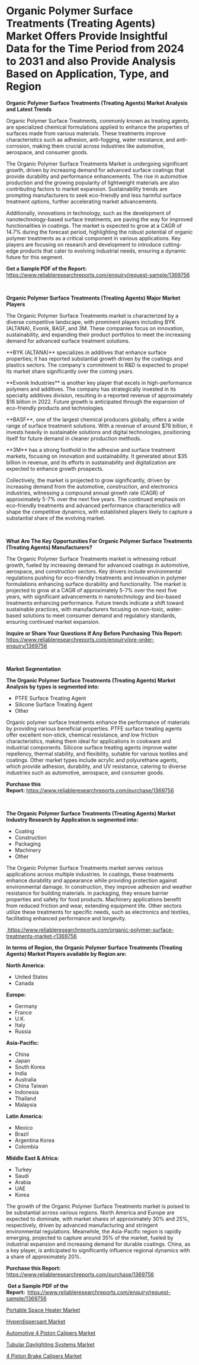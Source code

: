 <p><h1>Organic Polymer Surface Treatments (Treating Agents) Market Offers Provide Insightful Data for the Time Period from 2024 to 2031 and also Provide Analysis Based on Application, Type, and Region</h1></p><p><strong>Organic Polymer Surface Treatments (Treating Agents) Market Analysis and Latest Trends</strong></p>
<p><p>Organic Polymer Surface Treatments, commonly known as treating agents, are specialized chemical formulations applied to enhance the properties of surfaces made from various materials. These treatments improve characteristics such as adhesion, anti-fogging, water resistance, and anti-corrosion, making them crucial across industries like automotive, aerospace, and consumer goods. </p><p>The Organic Polymer Surface Treatments Market is undergoing significant growth, driven by increasing demand for advanced surface coatings that provide durability and performance enhancements. The rise in automotive production and the growing popularity of lightweight materials are also contributing factors to market expansion. Sustainability trends are prompting manufacturers to seek eco-friendly and less harmful surface treatment options, further accelerating market advancements.</p><p>Additionally, innovations in technology, such as the development of nanotechnology-based surface treatments, are paving the way for improved functionalities in coatings. The market is expected to grow at a CAGR of 14.7% during the forecast period, highlighting the robust potential of organic polymer treatments as a critical component in various applications. Key players are focusing on research and development to introduce cutting-edge products that cater to evolving industrial needs, ensuring a dynamic future for this segment.</p></p>
<p><strong>Get a Sample PDF of the Report:&nbsp;</strong> <a href="https://www.reliableresearchreports.com/enquiry/request-sample/1369756?utm_campaign=1581&utm_medium=2&utm_source=Github&utm_content=ia&utm_term=06122024&utm_id=organic-polymer-surface-treatments-treating-agents">https://www.reliableresearchreports.com/enquiry/request-sample/1369756</a></p>
<p>&nbsp;</p>
<p><strong>Organic Polymer Surface Treatments (Treating Agents) Major Market Players</strong></p>
<p><p>The Organic Polymer Surface Treatments market is characterized by a diverse competitive landscape, with prominent players including BYK (ALTANA), Evonik, BASF, and 3M. These companies focus on innovation, sustainability, and expanding their product portfolios to meet the increasing demand for advanced surface treatment solutions.</p><p>**BYK (ALTANA)** specializes in additives that enhance surface properties; it has reported substantial growth driven by the coatings and plastics sectors. The company's commitment to R&D is expected to propel its market share significantly over the coming years.</p><p>**Evonik Industries** is another key player that excels in high-performance polymers and additives. The company has strategically invested in its specialty additives division, resulting in a reported revenue of approximately $16 billion in 2022. Future growth is anticipated through the expansion of eco-friendly products and technologies.</p><p>**BASF**, one of the largest chemical producers globally, offers a wide range of surface treatment solutions. With a revenue of around $78 billion, it invests heavily in sustainable solutions and digital technologies, positioning itself for future demand in cleaner production methods. </p><p>**3M** has a strong foothold in the adhesive and surface treatment markets, focusing on innovation and sustainability. It generated about $35 billion in revenue, and its efforts in sustainability and digitalization are expected to enhance growth prospects.</p><p>Collectively, the market is projected to grow significantly, driven by increasing demand from the automotive, construction, and electronics industries, witnessing a compound annual growth rate (CAGR) of approximately 5-7% over the next five years. The continued emphasis on eco-friendly treatments and advanced performance characteristics will shape the competitive dynamics, with established players likely to capture a substantial share of the evolving market.</p></p>
<p>&nbsp;</p>
<p><strong>What Are The Key Opportunities For Organic Polymer Surface Treatments (Treating Agents) Manufacturers?</strong></p>
<p><p>The Organic Polymer Surface Treatments market is witnessing robust growth, fueled by increasing demand for advanced coatings in automotive, aerospace, and construction sectors. Key drivers include environmental regulations pushing for eco-friendly treatments and innovation in polymer formulations enhancing surface durability and functionality. The market is projected to grow at a CAGR of approximately 5-7% over the next five years, with significant advancements in nanotechnology and bio-based treatments enhancing performance. Future trends indicate a shift toward sustainable practices, with manufacturers focusing on non-toxic, water-based solutions to meet consumer demand and regulatory standards, ensuring continued market expansion.</p></p>
<p><strong>Inquire or Share Your Questions If Any Before Purchasing This Report:</strong> <a href="https://www.reliableresearchreports.com/enquiry/pre-order-enquiry/1369756?utm_campaign=1581&utm_medium=2&utm_source=Github&utm_content=ia&utm_term=06122024&utm_id=organic-polymer-surface-treatments-treating-agents">https://www.reliableresearchreports.com/enquiry/pre-order-enquiry/1369756</a></p>
<p>&nbsp;</p>
<p><strong>Market Segmentation</strong></p>
<p><strong>The Organic Polymer Surface Treatments (Treating Agents) Market Analysis by types is segmented into:</strong></p>
<p><ul><li>PTFE Surface Treating Agent</li><li>Silicone Surface Treating Agent</li><li>Other</li></ul></p>
<p><p>Organic polymer surface treatments enhance the performance of materials by providing various beneficial properties. PTFE surface treating agents offer excellent non-stick, chemical resistance, and low friction characteristics, making them ideal for applications in cookware and industrial components. Silicone surface treating agents improve water repellency, thermal stability, and flexibility, suitable for various textiles and coatings. Other market types include acrylic and polyurethane agents, which provide adhesion, durability, and UV resistance, catering to diverse industries such as automotive, aerospace, and consumer goods.</p></p>
<p><strong>Purchase this Report:&nbsp;</strong><a href="https://www.reliableresearchreports.com/purchase/1369756?utm_campaign=1581&utm_medium=2&utm_source=Github&utm_content=ia&utm_term=06122024&utm_id=organic-polymer-surface-treatments-treating-agents">https://www.reliableresearchreports.com/purchase/1369756</a></p>
<p>&nbsp;</p>
<p><strong>The Organic Polymer Surface Treatments (Treating Agents) Market Industry Research by Application is segmented into:</strong></p>
<p><ul><li>Coating</li><li>Construction</li><li>Packaging</li><li>Machinery</li><li>Other</li></ul></p>
<p><p>The Organic Polymer Surface Treatments market serves various applications across multiple industries. In coatings, these treatments enhance durability and appearance while providing protection against environmental damage. In construction, they improve adhesion and weather resistance for building materials. In packaging, they ensure barrier properties and safety for food products. Machinery applications benefit from reduced friction and wear, extending equipment life. Other sectors utilize these treatments for specific needs, such as electronics and textiles, facilitating enhanced performance and longevity.</p></p>
<p><a href="https://www.reliableresearchreports.com/organic-polymer-surface-treatments-market-r1369756?utm_campaign=1581&utm_medium=2&utm_source=Github&utm_content=ia&utm_term=06122024&utm_id=organic-polymer-surface-treatments-treating-agents">&nbsp;https://www.reliableresearchreports.com/organic-polymer-surface-treatments-market-r1369756</a></p>
<p><strong>In terms of Region, the Organic Polymer Surface Treatments (Treating Agents) Market Players available by Region are:</strong></p>
<p>
    <p> <strong> North America: </strong>
        <ul>
            <li>United States</li>
            <li>Canada</li>
        </ul>
        </p> 
    <p> <strong> Europe: </strong>
        <ul>
            <li>Germany</li>
            <li>France</li>
            <li>U.K.</li>
            <li>Italy</li>
            <li>Russia</li>
        </ul>
        </p> 
    <p> <strong> Asia-Pacific: </strong>
        <ul>
            <li>China</li>
            <li>Japan</li>
            <li>South Korea</li>
            <li>India</li>
            <li>Australia</li>
            <li>China Taiwan</li>
            <li>Indonesia</li>
            <li>Thailand</li>
            <li>Malaysia</li>
        </ul>
        </p> 
    <p> <strong> Latin America: </strong>
        <ul>
            <li>Mexico</li>
            <li>Brazil</li>
            <li>Argentina Korea</li>
            <li>Colombia</li>
        </ul>
        </p> 
    <p> <strong> Middle East & Africa: </strong>
        <ul>
            <li>Turkey</li>
            <li>Saudi</li>
            <li>Arabia</li>
            <li>UAE</li>
            <li>Korea</li>
        </ul>
    </p>
    </p>
<p><p>The growth of the Organic Polymer Surface Treatments market is poised to be substantial across various regions. North America and Europe are expected to dominate, with market shares of approximately 30% and 25%, respectively, driven by advanced manufacturing and stringent environmental regulations. Meanwhile, the Asia-Pacific region is rapidly emerging, projected to capture around 35% of the market, fueled by industrial expansion and increasing demand for durable coatings. China, as a key player, is anticipated to significantly influence regional dynamics with a share of approximately 20%.</p></p>
<p><strong>Purchase this Report: </strong><a href="https://www.reliableresearchreports.com/purchase/1369756?utm_campaign=1581&utm_medium=2&utm_source=Github&utm_content=ia&utm_term=06122024&utm_id=organic-polymer-surface-treatments-treating-agents">https://www.reliableresearchreports.com/purchase/1369756</a></p>
<p>&nbsp;<strong>Get a Sample PDF of the Report:&nbsp;&nbsp;</strong><a href="https://www.reliableresearchreports.com/enquiry/request-sample/1369756?utm_campaign=1581&utm_medium=2&utm_source=Github&utm_content=ia&utm_term=06122024&utm_id=organic-polymer-surface-treatments-treating-agents">https://www.reliableresearchreports.com/enquiry/request-sample/1369756</a></p>
<p><strong></strong></p>
<p><p><a href="https://www.linkedin.com/pulse/portable-space-heater-market-report-mines-projected-cagr-wnyre?utm_campaign=1581&utm_medium=2&utm_source=Github&utm_content=ia&utm_term=06122024&utm_id=organic-polymer-surface-treatments-treating-agents">Portable Space Heater Market</a></p><p><a href="https://github.com/mookiesville/Market-Research-Report-List-1/blob/main/hyperdispersant-market.md?utm_campaign=1581&utm_medium=2&utm_source=Github&utm_content=ia&utm_term=06122024&utm_id=organic-polymer-surface-treatments-treating-agents">Hyperdispersant Market</a></p><p><a href="https://issuu.com/reportprime-2/docs/automotive-4-piston-calipers-market-size-2030.pptx?utm_campaign=1581&utm_medium=2&utm_source=Github&utm_content=ia&utm_term=06122024&utm_id=organic-polymer-surface-treatments-treating-agents">Automotive 4 Piston Calipers Market</a></p><p><a href="https://www.linkedin.com/pulse/t-insight-dial-ziosf?utm_campaign=1581&utm_medium=2&utm_source=Github&utm_content=ia&utm_term=06122024&utm_id=organic-polymer-surface-treatments-treating-agents">Tubular Daylighting Systems Market</a></p><p><a href="https://issuu.com/reportprime-2/docs/4-piston-brake-calipers-market-size-2030.pptx?utm_campaign=1581&utm_medium=2&utm_source=Github&utm_content=ia&utm_term=06122024&utm_id=organic-polymer-surface-treatments-treating-agents">4 Piston Brake Calipers Market</a></p></p>